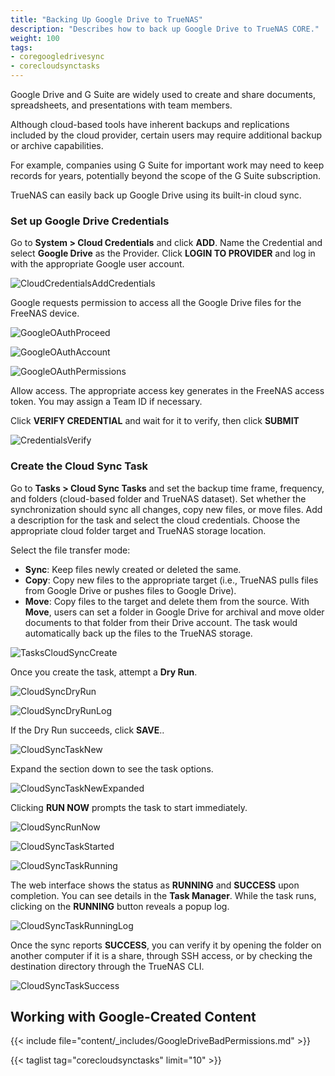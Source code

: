 ```yaml
---
title: "Backing Up Google Drive to TrueNAS"
description: "Describes how to back up Google Drive to TrueNAS CORE."
weight: 100
tags:
- coregoogledrivesync
- corecloudsynctasks
---
```


Google Drive and G Suite are widely used to create and share documents, spreadsheets, and presentations with team members.

Although cloud-based tools have inherent backups and replications included by the cloud provider, certain users may require additional backup or archive capabilities.

For example, companies using G Suite for important work may need to keep records for years, potentially beyond the scope of the G Suite subscription.

TrueNAS can easily back up Google Drive using its built-in cloud sync.

### Set up Google Drive Credentials

Go to **System > Cloud Credentials** and click **ADD**.
Name the Credential and select **Google Drive** as the Provider. 
Click **LOGIN TO PROVIDER** and log in with the appropriate Google user account. 

![CloudCredentialsAddCredentials](/images/CORE/System/CloudCredentialsAddCredentials.png "Cloud Credentials Add Credentials")

Google requests permission to access all the Google Drive files for the FreeNAS device.

![GoogleOAuthProceed](/images/TrueNASCommon/GoogleOAuthProceed.png "Google OAuth Proceed")

![GoogleOAuthAccount](/images/TrueNASCommon/GoogleOAuthAccount.png "Google OAuth Account")

![GoogleOAuthPermissions](/images/TrueNASCommon/GoogleOAuthPermissions.png "Google OAuth Permissions")

Allow access. The appropriate access key generates in the FreeNAS access token. You may assign a Team ID if necessary. 

Click **VERIFY CREDENTIAL** and wait for it to verify, then click **SUBMIT**

![CredentialsVerify](/images/TrueNASCommon/CredentialsVerify.png "Credentials Verify")

### Create the Cloud Sync Task

Go to **Tasks > Cloud Sync Tasks** and set the backup time frame, frequency, and folders (cloud-based folder and TrueNAS dataset). 
Set whether the synchronization should sync all changes, copy new files, or move files. 
Add a description for the task and select the cloud credentials.
Choose the appropriate cloud folder target and TrueNAS storage location.

Select the file transfer mode: 

+ **Sync**: Keep files newly created or deleted the same.
+ **Copy**: Copy new files to the appropriate target (i.e., TrueNAS pulls files from Google Drive or pushes files to Google Drive).
+ **Move**: Copy files to the target and delete them from the source. With **Move**, users can set a folder in Google Drive for archival and move older documents to that folder from their Drive account. The task would automatically back up the files to the TrueNAS storage.

![TasksCloudSyncCreate](/images/CORE/Tasks/TasksCloudSyncCreate.png "Tasks Cloud Sync Create")

Once you create the task, attempt a **Dry Run**. 

![CloudSyncDryRun](/images/TrueNASCommon/CloudSyncDryRun.png "Cloud Sync Dry Run")

![CloudSyncDryRunLog](/images/CORE/Tasks/CloudSyncDryRunLog.png "Cloud Sync Dry Run Log")

If the Dry Run succeeds, click **SAVE**..

![CloudSyncTaskNew](/images/CORE/Tasks/CloudSyncTaskNew.png "Cloud Sync Task New")

Expand the section down to see the task options.

![CloudSyncTaskNewExpanded](/images/CORE/Tasks/CloudSyncTaskNewExpanded.png "Cloud Sync Task New Expanded")

Clicking **RUN NOW** prompts the task to start immediately.

![CloudSyncRunNow](/images/CORE/Tasks/CloudSyncRunNow.png "Cloud Sync Run Now")

![CloudSyncTaskStarted](/images/CORE/Tasks/CloudSyncTaskStarted.png "Cloud Sync Task Started")

![CloudSyncTaskRunning](/images/CORE/Tasks/CloudSyncTaskRunning.png "Cloud Sync Task Running")

The web interface shows the status as **RUNNING** and **SUCCESS** upon completion. You can see details in the **Task Manager**.  While the task runs, clicking on the **RUNNING** button reveals a popup log.

![CloudSyncTaskRunningLog](/images/CORE/Tasks/CloudSyncTaskRunningLog.png "Cloud Sync Task Running Log")

Once the sync reports **SUCCESS**, you can verify it by opening the folder on another computer if it is a share, through SSH access, or by checking the destination directory through the TrueNAS CLI.

![CloudSyncTaskSuccess](/images/CORE/Tasks/CloudSyncTaskSuccess.png "Cloud Sync Task Success")

## Working with Google-Created Content

{{< include file="content/_includes/GoogleDriveBadPermissions.md" >}}

{{< taglist tag="corecloudsynctasks" limit="10" >}}
